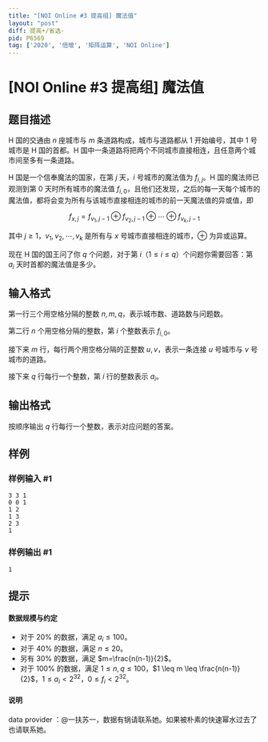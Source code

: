 ```yaml
---
title: "[NOI Online #3 提高组] 魔法值"
layout: "post"
diff: 提高+/省选-
pid: P6569
tag: ['2020', '倍增', '矩阵运算', 'NOI Online']
---
```

# [NOI Online #3 提高组] 魔法值
## 题目描述

H 国的交通由 $n$ 座城市与 $m$ 条道路构成，城市与道路都从 $1$ 开始编号，其中 $1$ 号城市是 H 国的首都。H 国中一条道路将把两个不同城市直接相连，且任意两个城市间至多有一条道路。

H 国是一个信奉魔法的国家，在第 $j$ 天，$i$ 号城市的魔法值为 $f_{i,j}$。H 国的魔法师已观测到第 0 天时所有城市的魔法值 $f_{i,0}$，且他们还发现，之后的每一天每个城市的魔法值，都将会变为所有与该城市直接相连的城市的前一天魔法值的异或值，即

$$
f_{x,j}=f_{v_1,j-1}\oplus f_{v_2,j-1}\oplus \cdots\oplus f_{v_k,j-1}
$$

其中 $j\ge 1$，$v_1,v_2,\cdots,v_k$ 是所有与 $x$ 号城市直接相连的城市，$\oplus$ 为异或运算。

现在 H 国的国王问了你 $q$ 个问题，对于第 $i$（$1\le i\le q$）个问题你需要回答：第 $a_i$ 天时首都的魔法值是多少。
## 输入格式

第一行三个用空格分隔的整数 $n,m,q$，表示城市数、道路数与问题数。

第二行 $n$ 个用空格分隔的整数，第 $i$ 个整数表示 $f_{i, 0}$。

接下来 $m$ 行，每行两个用空格分隔的正整数 $u,v$，表示一条连接 $u$ 号城市与 $v$ 号城市的道路。

接下来 $q$ 行每行一个整数，第 $i$ 行的整数表示 $a_i$。
## 输出格式

按顺序输出 $q$ 行每行一个整数，表示对应问题的答案。
## 样例

### 样例输入 #1
```
3 3 1
0 0 1
1 2
1 3
2 3
1

```
### 样例输出 #1
```
1
```
## 提示

#### 数据规模与约定

- 对于 $20\%$ 的数据，满足 $a_i \leq 100$。
- 对于 $40\%$ 的数据，满足 $n \leq 20$。
- 另有 $30\%$ 的数据，满足 $m=\frac{n(n-1)}{2}$。
- 对于 $100\%$ 的数据，满足 $1 \leq n,q \leq 100$，$1 \leq m \leq \frac{n(n-1)}{2}$，$1\leq a_i < 2^{32}$，$0\leq f_i < 2^{32}$。

#### 说明

data provider ：@一扶苏一，数据有锅请联系她。如果被朴素的快速幂水过去了也请联系她。
